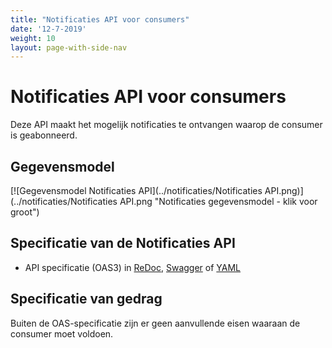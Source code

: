 ```yaml
---
title: "Notificaties API voor consumers"
date: '12-7-2019'
weight: 10
layout: page-with-side-nav
---
```

# Notificaties API voor consumers

Deze API maakt het mogelijk notificaties te ontvangen waarop de consumer is geabonneerd.

## Gegevensmodel

[![Gegevensmodel Notificaties API](../notificaties/Notificaties API.png)](../notificaties/Notificaties API.png "Notificaties gegevensmodel - klik voor groot")


## Specificatie van de Notificaties API

* API specificatie (OAS3) in
  [ReDoc][notificaties-1.0.0-rc1-redoc],
  [Swagger][notificaties-1.0.0-rc1-swagger] of
  [YAML](../../../api-specificatie/nrc/consumer-api/openapi.yaml)

[notificaties-1.0.0-rc1-redoc]: redoc-1.0.0-rc1
[notificaties-1.0.0-rc1-swagger]: swagger-ui-1.0.0-rc1

## Specificatie van gedrag

Buiten de OAS-specificatie zijn er geen aanvullende eisen waaraan de consumer moet voldoen.
